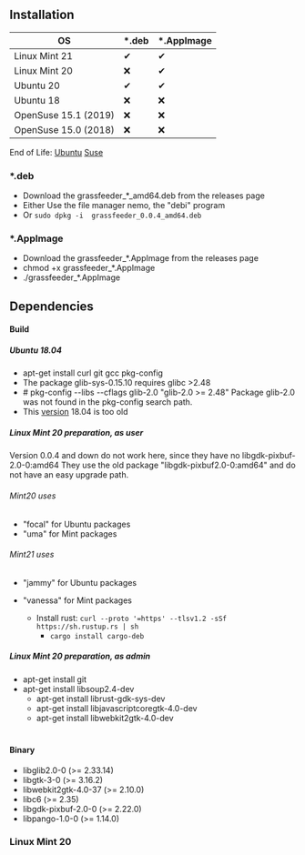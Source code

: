 ## Installation


| OS  | *.deb  | *.AppImage |
| ---- | ---- | ---- |
| Linux Mint 21         | &#x2714;  | &#x2714;  | 
| Linux Mint 20         | &#x274C;  | &#x2714;  | 
| Ubuntu 20             | &#x2714;  | &#x2714;  | 
| Ubuntu 18             | &#x274C;  | &#x274C;  | 
| OpenSuse 15.1 (2019)  | &#x274C;  | &#x274C;  | 
| OpenSuse 15.0 (2018)  | &#x274C;  | &#x274C;  | 

End of Life: [Ubuntu](https://endoflife.date/ubuntu) [Suse](https://endoflife.date/opensuse)
<!--   grassfeeder*.AppImage needs at least glibc  2.28 -->

### *.deb
* Download the grassfeeder_*_amd64.deb from the releases page
* Either Use the file manager nemo, the "debi" program
* Or `sudo dpkg -i  grassfeeder_0.0.4_amd64.deb`


### *.AppImage
* Download the grassfeeder_*.AppImage from the releases page
* chmod +x grassfeeder_*.AppImage
* ./grassfeeder_*.AppImage




## Dependencies
#### Build

##### Ubuntu 18.04
 - apt-get install  curl git gcc  pkg-config
 - The package glib-sys-0.15.10  requires  glibc >2.48
 - \# pkg-config --libs --cflags glib-2.0 "glib-2.0 >= 2.48"
      Package glib-2.0 was not found in the pkg-config search path.
 - This [version](https://distrowatch.com/table.php?distribution=ubuntu) 18.04 is too old 

##### Linux Mint 20 preparation, as user

Version 0.0.4 and down do not work here, since they have no libgdk-pixbuf-2.0-0:amd64
They use the old package "libgdk-pixbuf2.0-0:amd64"  and do not have an easy upgrade path.
###### Mint20  uses
- "focal" for Ubuntu packages
- "uma" for Mint packages
###### Mint21 uses
- "jammy" for Ubuntu packages
- "vanessa" for Mint  packages

  - Install rust:  `curl --proto '=https' --tlsv1.2 -sSf https://sh.rustup.rs | sh`
	- `cargo install cargo-deb`

##### Linux Mint 20 preparation, as admin
  - apt-get install git
  - apt-get install libsoup2.4-dev
	- apt-get install librust-gdk-sys-dev
	- apt-get install libjavascriptcoregtk-4.0-dev
	- apt-get install libwebkit2gtk-4.0-dev




#

#### Binary
- libglib2.0-0 (>= 2.33.14)
- libgtk-3-0 (>= 3.16.2)
- libwebkit2gtk-4.0-37 (>= 2.10.0)
- libc6 (>= 2.35)
- libgdk-pixbuf-2.0-0 (>= 2.22.0)
- libpango-1.0-0 (>= 1.14.0)




### Linux Mint 20


